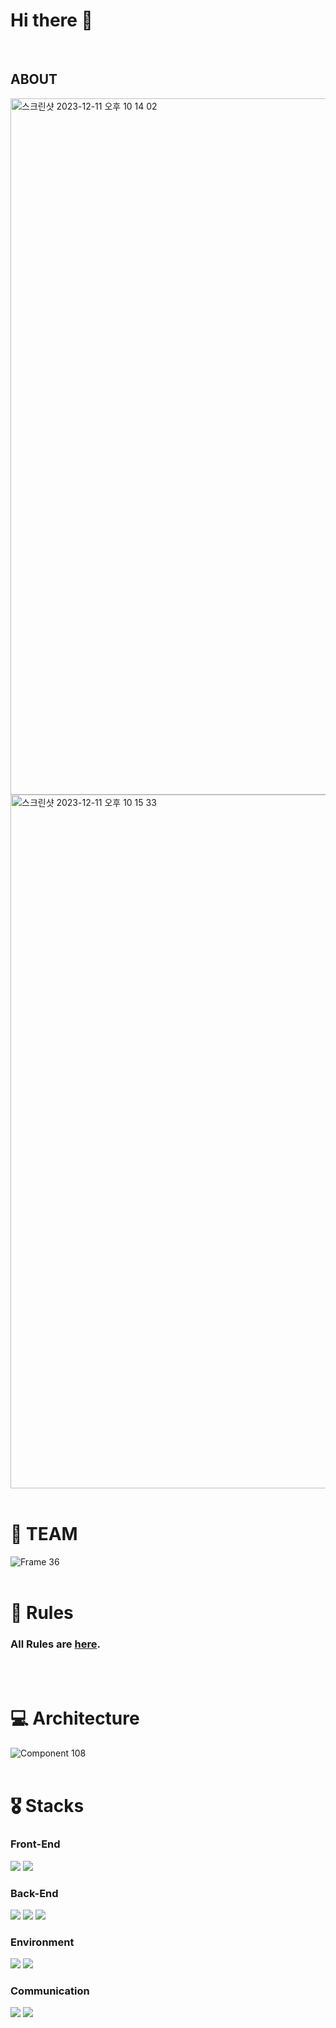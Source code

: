 # Hi there 👋
<br>

## ABOUT
<img width="1114" alt="스크린샷 2023-12-11 오후 10 14 02" src="https://github.com/SOCDOC-CAU/.github/assets/80440429/174bb82c-4c17-40d9-9af1-8d9ad7a9f9a4">
<img width="1110" alt="스크린샷 2023-12-11 오후 10 15 33" src="https://github.com/SOCDOC-CAU/.github/assets/80440429/e16067db-4813-430e-909b-b8b9b4b723a4">

<br>
<br>

# 🐥 TEAM
![Frame 36](https://github.com/SOCDOC-CAU/.github/assets/80440429/69fb11b3-a775-4802-805b-41118e5eb2ef)
<br>
<br>

# 🤝 Rules
### All Rules are [here](./Rules.md).
<br>
<br>


# 💻 Architecture
![Component 108](https://github.com/SOCDOC-CAU/.github/assets/80440429/b043d064-7fd0-4d99-a576-24142381699b)
<br>
<br>


# 🎖️ Stacks 
### Front-End
<img src="https://img.shields.io/badge/flutter-02569B?style=for-the-badge&logo=flutter&logoColor=white"> <img src="https://img.shields.io/badge/dart-0175C2?style=for-the-badge&logo=flutter&logoColor=white">

### Back-End
<img src="https://img.shields.io/badge/springboot-6DB33F?style=for-the-badge&logo=springboot&logoColor=white"> <img src="https://img.shields.io/badge/IntelliJ IDEA-000000?style=for-the-badge&logo=IntelliJ IDEA&logoColor=white"> <img src="https://img.shields.io/badge/firebase-FFCA28?style=for-the-badge&logo=firebase&logoColor=white">

### Environment
 <img src="https://img.shields.io/badge/Git-F05032?style=for-the-badge&logo=Git&logoColor=white"> <img src="https://img.shields.io/badge/Github-181717?style=for-the-badge&logo=Github&logoColor=white">

### Communication
<img src="https://img.shields.io/badge/Notion-000000?style=for-the-badge&logo=Notion&logoColor=white"> <img src="https://img.shields.io/badge/Google Meet-00897B?style=for-the-badge&logo=Google Meet&logoColor=white">

